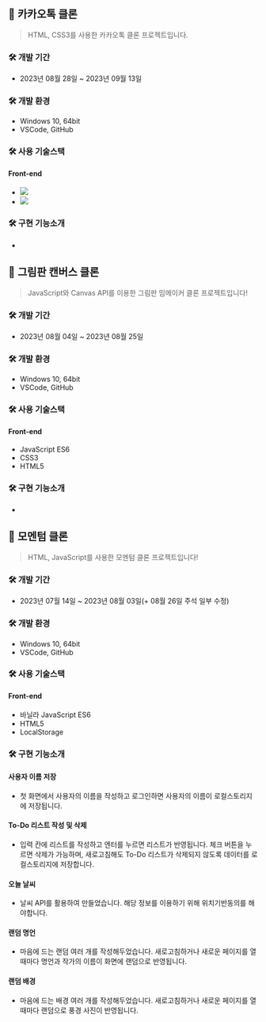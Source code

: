 ## 💬 카카오톡 클론
> HTML, CSS3를 사용한 카카오톡 클론 프로젝트입니다.

### 🛠 개발 기간
* 2023년 08월 28일 ~ 2023년 09월 13일

### 🛠 개발 환경
* Windows 10, 64bit
* VSCode, GitHub

### 🛠 사용 기술스택
#### Front-end
* <img src="https://img.shields.io/badge/CSS3-1572B6?style=for-the-badge&logo=CSS3&logoColor=white">
* <img src="https://img.shields.io/badge/HTML5-E34F26?style=for-the-badge&logo=html5&logoColor=white"/>

### 🛠 구현 기능소개
#### 
*


## 🎨 그림판 캔버스 클론
> JavaScript와 Canvas API를 이용한 그림판 밈메이커 클론 프로젝트입니다!

### 🛠 개발 기간
* 2023년 08월 04일 ~ 2023년 08월 25일

### 🛠 개발 환경
* Windows 10, 64bit
* VSCode, GitHub

### 🛠 사용 기술스택
#### Front-end
* JavaScript ES6
* CSS3
* HTML5

### 🛠 구현 기능소개
#### 
*


## 📒 모멘텀 클론
> HTML, JavaScript를 사용한 모멘텀 클론 프로젝트입니다!

### 🛠 개발 기간
* 2023년 07월 14일 ~ 2023년 08월 03일(+ 08월 26일 주석 일부 수정)

### 🛠 개발 환경
* Windows 10, 64bit
* VSCode, GitHub

### 🛠 사용 기술스택
#### Front-end
* 바닐라 JavaScript ES6
* HTML5
* LocalStorage

### 🛠 구현 기능소개
#### 사용자 이름 저장
* 첫 화면에서 사용자의 이름을 작성하고 로그인하면
  사용자의 이름이 로컬스토리지에 저장됩니다.
#### To-Do 리스트 작성 및 삭제
* 입력 칸에 리스트를 작성하고 엔터를 누르면 리스트가 반영됩니다.
  체크 버튼을 누르면 삭제가 가능하며,
  새로고침해도 To-Do 리스트가 삭제되지 않도록
  데이터를 로컬스토리지에 저장합니다.
#### 오늘 날씨
* 날씨 API를 활용하여 만들었습니다.
  해당 정보를 이용하기 위해 위치기반동의를 해야합니다.
#### 랜덤 명언
* 마음에 드는 랜덤 여러 개를 작성해두었습니다.
  새로고침하거나 새로운 페이지를 열 때마다
  명언과 작가의 이름이 화면에 랜덤으로 반영됩니다.
#### 랜덤 배경
* 마음에 드는 배경 여러 개를 작성해두었습니다.
  새로고침하거나 새로운 페이지를 열 때마다
  랜덤으로 풍경 사진이 반영됩니다.
